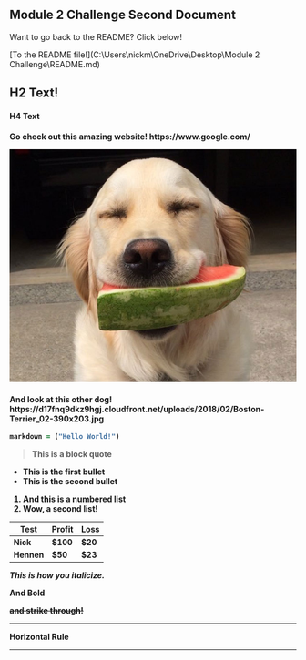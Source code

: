 ## Module 2 Challenge Second Document
Want to go back to the README? Click below!

[To the README file!](C:\Users\nickm\OneDrive\Desktop\Module 2 Challenge\README.md)
<h2> H2 Text!
<h4> H4 Text
<h4> Go check out this amazing website!
https://www.google.com/

![image](Picture.jpg)

<h4> And look at this other dog!
https://d17fnq9dkz9hgj.cloudfront.net/uploads/2018/02/Boston-Terrier_02-390x203.jpg

```ruby
markdown = ("Hello World!")
```
> This is a block quote

* This is the first bullet
* This is the second bullet


1. And this is a numbered list
2. Wow, a second list!

Test | Profit | Loss
--- | --- | ---
Nick | $100 | $20
Hennen | $50 | $23

*This is how you italicize.*

**And Bold**

~~and strike through!~~

___
Horizontal Rule
***

